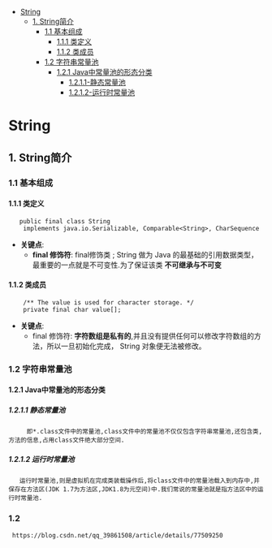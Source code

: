 <!-- GFM-TOC -->
  * [String](#string)
    * [1. String简介](#1-string简介)
      * [1.1 基本组成](#11-基本组成)
        * [1.1.1 类定义](#111-类定义)
        * [1.1.2 类成员](###112-类成员)
      * [1.2 字符串常量池](#12-字符串常量池)
        * [1.2.1 Java中常量池的形态分类](#121-java中常量池的形态分类)
          * [1.2.1.1-静态常量池](#1211-静态常量池)
          * [1.2.1.2-运行时常量池](#1212-运行时常量池)
<!-- GFM-TOC -->
# String
## 1. String简介
### 1.1 基本组成
#### 1.1.1 类定义
```
   public final class String
    implements java.io.Serializable, Comparable<String>, CharSequence 
```
 - **关键点**: 
   - **final 修饰符**: final修饰类 ; String 做为 Java 的最基础的引用数据类型，最重要的一点就是不可变性.为了保证该类 **不可继承与不可变**
#### 1.1.2 类成员
```
    /** The value is used for character storage. */
    private final char value[];
```
 - **关键点**:
   - final 修饰符: **字符数组是私有的**,并且没有提供任何可以修改字符数组的方法，所以一旦初始化完成， String 对象便无法被修改。
### 1.2 **字符串常量池**
#### 1.2.1 **Java中常量池的形态分类**
##### 1.2.1.1 **静态常量池**
```
     即*.class文件中的常量池,class文件中的常量池不仅仅包含字符串常量池,还包含类,方法的信息,占用class文件绝大部分空间.
```
##### 1.2.1.2 **运行时常量池**
```
   运行时常量池,则是虚拟机在完成类装载操作后,将class文件中的常量池载入到内存中,并保存在方法区(JDK 1.7为方法区,JDK1.8为元空间)中.我们常说的常量池就是指方法区中的运行时常量池.  
```
### 1.2 
```
 https://blog.csdn.net/qq_39861508/article/details/77509250
```
